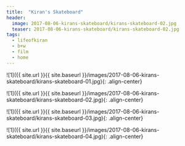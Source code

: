 ```yaml
---
title:  "Kiran's Skateboard"
header:
  image: 2017-08-06-kirans-skateboard/kirans-skateboard-02.jpg
  teaser: 2017-08-06-kirans-skateboard/kirans-skateboard-02.jpg
tags: 
  - lifeofkiran
  - b+w
  - film
  - home
---
```


<p></p>
![1]({{ site.url }}{{ site.baseurl }}/images/2017-08-06-kirans-skateboard/kirans-skateboard-01.jpg){: .align-center}
<figcaption> </figcaption>
<p></p>

<p></p>
![1]({{ site.url }}{{ site.baseurl }}/images/2017-08-06-kirans-skateboard/kirans-skateboard-02.jpg){: .align-center}
<figcaption> </figcaption>
<p></p>

<p></p>
![1]({{ site.url }}{{ site.baseurl }}/images/2017-08-06-kirans-skateboard/kirans-skateboard-03.jpg){: .align-center}
<figcaption> </figcaption>
<p></p>

<p></p>
![1]({{ site.url }}{{ site.baseurl }}/images/2017-08-06-kirans-skateboard/kirans-skateboard-04.jpg){: .align-center}
<figcaption> </figcaption>
<p></p>

